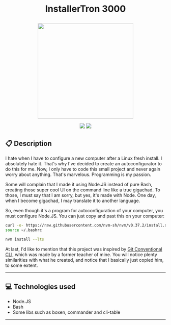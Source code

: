 # <p align = "center"> InstallerTron 3000 </p>

<p align="center">
   <img src="https://external-content.duckduckgo.com/iu/?u=https%3A%2F%2Fclipground.com%2Fimages%2Fclipart-robot-face-5.png&f=1&nofb=1&ipt=a5040bc2cff0278cb017f752eb9ea4d8d5dea6ce514f37c4c469959533f72740&ipo=images" width="300px" />
</p>

<p align = "center">
   <img src="https://img.shields.io/badge/author-adnanbezerra-4dae71?style=flat-square" />
   <img src="https://img.shields.io/github/languages/count/adnanbezerra/installertron-3000?color=4dae71&style=flat-square" />
</p>


##  :clipboard: Description

I hate when I have to configure a new computer after a Linux fresh install. I absolutely hate it. That's why I've decided to create an autoconfigurator to do this for me. Now, I only have to code this small project and never again worry about anything. That's marvelous. Programming is my passion.

Some will complain that I made it using Node.JS instead of pure Bash, creating those super cool UI on the command line like a true gigachad. To those, I must say that I am sorry, but yes, it's made with Node. One day, when I become gigachad, I may translate it to another language.

So, even though it's a program for autoconfiguration of your computer, you must configure Node.JS. You can just copy and past this on your computer:

``` bash
curl -o- https://raw.githubusercontent.com/nvm-sh/nvm/v0.37.2/install.sh | bash
source ~/.bashrc

nvm install --lts
```

At last, I'd like to mention that this project was inspired by [Git Conventional CLI](https://github.com/fsrocha-dev/git-conventional-cli), which was made by a former teacher of mine. You will notice plenty similarities with what he created, and notice that I basically just copied him, to some extent.

***

## :computer:	 Technologies used

- Node.JS
- Bash
- Some libs such as boxen, commander and cli-table

***
